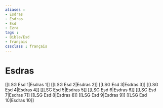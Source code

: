 ```yaml
---
aliases : 
- Esdras
- Esdras
- Esd
- Ezra
tags : 
- Bible/Esd
- français
cssclass : français
---
```


# Esdras

[[LSG Esd 1|Esdras 1]]
[[LSG Esd 2|Esdras 2]]
[[LSG Esd 3|Esdras 3]]
[[LSG Esd 4|Esdras 4]]
[[LSG Esd 5|Esdras 5]]
[[LSG Esd 6|Esdras 6]]
[[LSG Esd 7|Esdras 7]]
[[LSG Esd 8|Esdras 8]]
[[LSG Esd 9|Esdras 9]]
[[LSG Esd 10|Esdras 10]]
